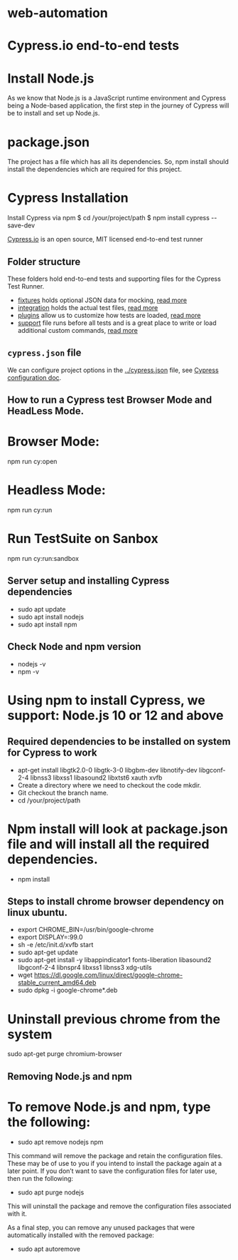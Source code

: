 # web-automation

# Cypress.io end-to-end tests

# Install Node.js

As we know that Node.js is a JavaScript runtime environment and Cypress being a Node-based application, the first step in the journey of Cypress will be to install and set up Node.js.

# package.json

The project has a file which has all its dependencies. So, npm install should install the dependencies which are required for this project.

# Cypress Installation

Install Cypress via npm
$ cd /your/project/path
$ npm install cypress --save-dev

[Cypress.io](https://www.cypress.io) is an open source, MIT licensed end-to-end test runner

## Folder structure

These folders hold end-to-end tests and supporting files for the Cypress Test Runner.

- [fixtures](fixtures) holds optional JSON data for mocking, [read more](https://on.cypress.io/fixture)
- [integration](integration) holds the actual test files, [read more](https://on.cypress.io/writing-and-organizing-tests)
- [plugins](plugins) allow us to customize how tests are loaded, [read more](https://on.cypress.io/plugins)
- [support](support) file runs before all tests and is a great place to write or load additional custom commands, [read more](https://on.cypress.io/writing-and-organizing-tests#Support-file)

## `cypress.json` file

We can configure project options in the [../cypress.json](../cypress.json) file, see [Cypress configuration doc](https://on.cypress.io/configuration).

## How to run a Cypress test Browser Mode and HeadLess Mode.

# Browser Mode:

npm run cy:open

# Headless Mode:

npm run cy:run

# Run TestSuite on Sanbox

npm run cy:run:sandbox

## Server setup and installing Cypress dependencies

- sudo apt update
- sudo apt install nodejs
- sudo apt install npm

## Check Node and npm version

- nodejs -v
- npm -v

# Using npm to install Cypress, we support: Node.js 10 or 12 and above

## Required dependencies to be installed on system for Cypress to work

- apt-get install libgtk2.0-0 libgtk-3-0 libgbm-dev libnotify-dev libgconf-2-4 libnss3 libxss1 libasound2 libxtst6 xauth xvfb
- Create a directory where we need to checkout the code mkdir.
- Git checkout the branch name.
- cd /your/project/path

# Npm install will look at package.json file and will install all the required dependencies.

- npm install

## Steps to install chrome browser dependency on linux ubuntu.

- export CHROME_BIN=/usr/bin/google-chrome
- export DISPLAY=:99.0
- sh -e /etc/init.d/xvfb start
- sudo apt-get update
- sudo apt-get install -y libappindicator1 fonts-liberation libasound2 libgconf-2-4 libnspr4 libxss1 libnss3 xdg-utils
- wget https://dl.google.com/linux/direct/google-chrome-stable_current_amd64.deb
- sudo dpkg -i google-chrome\*.deb

# Uninstall previous chrome from the system

sudo apt-get purge chromium-browser

## Removing Node.js and npm

# To remove Node.js and npm, type the following:

- sudo apt remove nodejs npm

This command will remove the package and retain the configuration files. These may be of use to you if you intend to install the package again at a later point. If you don’t want to save the configuration files for later use, then run the following:

- sudo apt purge nodejs

This will uninstall the package and remove the configuration files associated with it.

As a final step, you can remove any unused packages that were automatically installed with the removed package:

- sudo apt autoremove
